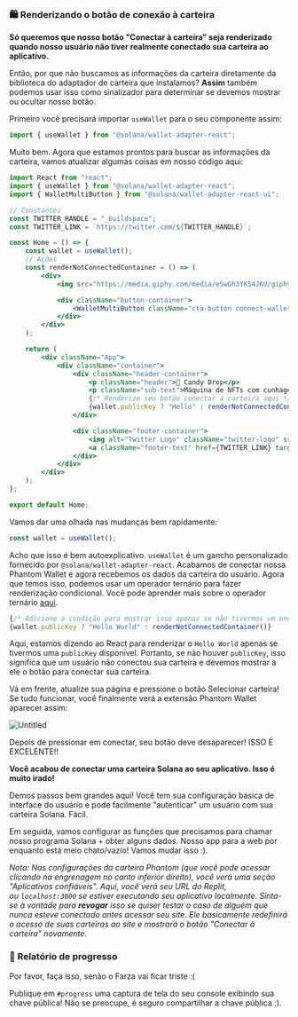 ### 🛍 Renderizando o botão de conexão à carteira

**Só queremos que nosso botão "Conectar à carteira" seja renderizado quando nosso usuário não tiver realmente conectado sua carteira ao aplicativo.**

Então, por que não buscamos as informações da carteira diretamente da biblioteca do adaptador de carteira que instalamos? **Assim** também podemos usar isso como sinalizador para determinar se devemos mostrar ou ocultar nosso botão.

Primeiro você precisará importar `useWallet` para o seu componente assim:

```jsx
import { useWallet } from "@solana/wallet-adapter-react";
```
Muito bem. Agora que estamos prontos para buscar as informações da carteira, vamos atualizar algumas coisas em nosso código aqui:

```jsx
import React from "react";
import { useWallet } from "@solana/wallet-adapter-react";
import { WalletMultiButton } from "@solana/wallet-adapter-react-ui";

// Constantes
const TWITTER_HANDLE = "_buildspace";
const TWITTER_LINK = `https://twitter.com/${TWITTER_HANDLE}`;

const Home = () => {
    const wallet = useWallet();
    // Ações
    const renderNotConnectedContainer = () => (
        <div>
            <img src="https://media.giphy.com/media/eSwGh3YK54JKU/giphy.gif" alt="emoji" />

            <div className="button-container">
                <WalletMultiButton className="cta-button connect-wallet-button" />
            </div>
        </div>
    );

    return (
        <div className="App">
            <div className="container">
                <div className="header-container">
                    <p className="header">🍭 Candy Drop</p>
                    <p className="sub-text">Máquina de NFTs com cunhagem justa</p>
                    {/* Renderize seu botão conectar à carteira aqui */}
                    {wallet.publicKey ? "Hello" : renderNotConnectedContainer()}
                </div>

                <div className="footer-container">
                    <img alt="Twitter Logo" className="twitter-logo" src="twitter-logo.svg" />
                    <a className="footer-text" href={TWITTER_LINK} target="_blank" rel="noreferrer">{`Construído no @${TWITTER_HANDLE}`}</a>
                </div>
            </div>
        </div>
    );
};

export default Home;

```
Vamos dar uma olhada nas mudanças bem rapidamente:

```jsx
const wallet = useWallet();
```

Acho que isso é bem autoexplicativo. `useWallet` é um gancho personalizado fornecido por `@solana/wallet-adapter-react`. Acabamos de conectar nossa Phantom Wallet e agora recebemos os dados da carteira do usuário. Agora que temos isso, podemos usar um operador ternário para fazer renderização condicional. Você pode aprender mais sobre o operador ternário [aqui](https://developer.mozilla.org/en-US/docs/Web/JavaScript/Reference/Operators/Conditional_Operator).

```jsx
{/* Adicione a condição para mostrar isso apenas se não tivermos um endereço de carteira */}
{wallet.publicKey ? "Hello World" : renderNotConnectedContainer()}
```
Aqui, estamos dizendo ao React para renderizar o `Hello World` apenas se tivermos uma `publicKey` disponível. Portanto, se não houver `publicKey`, isso significa que um usuário não conectou sua carteira e devemos mostrar a ele o botão para conectar sua carteira.

Vá em frente, atualize sua página e pressione o botão Selecionar carteira! Se tudo funcionar, você finalmente verá a extensão Phantom Wallet aparecer assim:

![Untitled](https://i.imgur.com/wXQyWEe.png)

Depois de pressionar em conectar, seu botão deve desaparecer! ISSO É EXCELENTE!!

**Você acabou de conectar uma carteira Solana ao seu aplicativo. Isso é muito irado!**

Demos passos bem grandes aqui! Você tem sua configuração básica de interface do usuário e pode facilmente "autenticar" um usuário com sua carteira Solana. Fácil.

Em seguida, vamos configurar as funções que precisamos para chamar nosso programa Solana + obter alguns dados. Nosso app para a web por enquanto está meio chato/vazio! Vamos mudar isso :).

*Nota: Nas configurações da carteira Phantom (que você pode acessar clicando na engrenagem no canto inferior direito), você verá uma seção "Aplicativos confiáveis". Aqui, você verá seu URL do Replit, ou `localhost:3000` se estiver executando seu aplicativo localmente. Sinta-se à vontade para **revogar** isso se quiser testar o caso de alguém que nunca esteve conectado antes acessar seu site. Ele basicamente redefinirá o acesso de suas carteiras ao site e mostrará o botão "Conectar à carteira" novamente.*

### 🚨 Relatório de progresso

Por favor, faça isso, senão o Farza vai ficar triste :(

Publique em `#progress` uma captura de tela do seu console exibindo sua chave pública! Não se preocupe, é seguro compartilhar a chave pública :).
